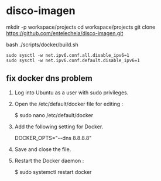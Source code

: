 # disco-imagen


mkdir -p workspace/projects
cd workspace/projects
git clone https://github.com/entelecheia/disco-imagen.git

bash ./scripts/docker/build.sh


```
sudo sysctl -w net.ipv6.conf.all.disable_ipv6=1
sudo sysctl -w net.ipv6.conf.default.disable_ipv6=1
```

## fix docker dns problem

1. Log into Ubuntu as a user with sudo privileges.

2. Open the /etc/default/docker file for editing :

    $ sudo nano /etc/default/docker

3. Add the following setting for Docker.

    DOCKER_OPTS="--dns 8.8.8.8"

4. Save and close the file.

5. Restart the Docker daemon :

    $ sudo systemctl restart docker
